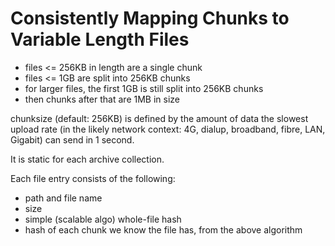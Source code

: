 Consistently Mapping Chunks to Variable Length Files
=====

- files <= 256KB in length are a single chunk
- files <= 1GB are split into 256KB chunks
- for larger files, the first 1GB is still split into 256KB chunks
- then chunks after that are 1MB in size

chunksize (default: 256KB) is defined by the amount of data the slowest upload rate (in the likely network context: 4G, dialup, broadband, fibre, LAN, Gigabit) can send in 1 second.

It is static for each archive collection.

Each file entry consists of the following:

* path and file name
* size
* simple (scalable algo) whole-file hash
* hash of each chunk we know the file has, from the above algorithm
